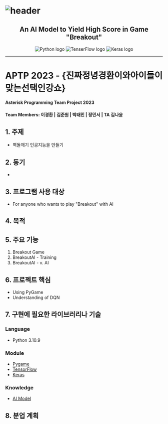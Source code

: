 <h1>
  <img alt="header" src="https://user-images.githubusercontent.com/97948617/227223460-f7073a21-3bde-4964-92f4-99815281dcfc.png"/>
</h1>

<h2 align="center">An AI Model to Yield High Score in Game "Breakout"</h2>

<div align="center">
  <img alt="Python logo" src="https://img.shields.io/badge/Python%203%2E10%2E9-3670A0?style=for-the-badge&logo=python&logoColor=ffdd54"/>
  <img alt="TenserFlow logo" src="https://img.shields.io/badge/TensorFlow-FF6F00?style=for-the-badge&logo=TensorFlow&logoColor=white">
  <img alt="Keras logo" src="https://img.shields.io/badge/Keras-D00000?style=for-the-badge&logo=Keras&logoColor=white">
</div>

---

# APTP 2023 - {진짜정녕경환이와아이들이맞는선택인강쇼}
**Asterisk Programming Team Project 2023**

#### Team Members: 이경환 | 김준원 | 박태민 | 정민서 | TA 김나윤

## 1. 주제
- 벽돌깨기 인공지능을 만들기

## 2. 동기
- 

## 3. 프로그램 사용 대상
- For anyone who wants to play "Breakout" with AI

## 4. 목적

## 5. 주요 기능
1. Breakout Game
2. BreakoutAI - Training
3. BreakoutAI - v. AI

## 6. 프로젝트 핵심
- Using PyGame
- Understanding of DQN

## 7. 구현에 필요한 라이브러리나 기술
### Language
- Python 3.10.9

### Module
- [Pygame](chatGPT/About%20Pygame.md)
- [TensorFlow](chatGPT/About%20Module/Tensorflow.md)
- [Keras](chatGPT/About%20Module/Keras.md)

### Knowledge
- [AI Model](chatGPT/About%20AI%20Model.md)

## 8. 분업 계획
